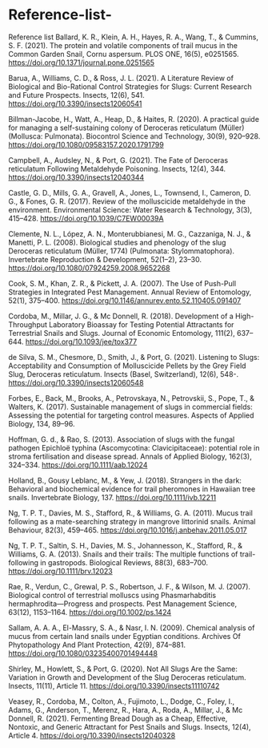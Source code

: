 # Reference-list-
Reference list 
Ballard, K. R., Klein, A. H., Hayes, R. A., Wang, T., & Cummins, S. F. (2021). The protein and volatile components of trail mucus in the Common Garden Snail, Cornu aspersum. PLOS ONE, 16(5), e0251565. https://doi.org/10.1371/journal.pone.0251565

Barua, A., Williams, C. D., & Ross, J. L. (2021). A Literature Review of Biological and Bio-Rational Control Strategies for Slugs: Current Research and Future Prospects. Insects, 12(6), 541. https://doi.org/10.3390/insects12060541

Billman-Jacobe, H., Watt, A., Heap, D., & Haites, R. (2020). A practical guide for managing a self-sustaining colony of Deroceras reticulatum (Müller) (Mollusca: Pulmonata). Biocontrol Science and Technology, 30(9), 920–928. https://doi.org/10.1080/09583157.2020.1791799

Campbell, A., Audsley, N., & Port, G. (2021). The Fate of Deroceras reticulatum Following Metaldehyde Poisoning. Insects, 12(4), 344. https://doi.org/10.3390/insects12040344

Castle, G. D., Mills, G. A., Gravell, A., Jones, L., Townsend, I., Cameron, D. G., & Fones, G. R. (2017). Review of the molluscicide metaldehyde in the environment. Environmental Science: Water Research & Technology, 3(3), 415–428. https://doi.org/10.1039/C7EW00039A

Clemente, N. L., López, A. N., Monterubbianesi, M. G., Cazzaniga, N. J., & Manetti, P. L. (2008). Biological studies and phenology of the slug Deroceras reticulatum (Müller, 1774) (Pulmonata: Stylommatophora). Invertebrate Reproduction & Development, 52(1–2), 23–30. https://doi.org/10.1080/07924259.2008.9652268

Cook, S. M., Khan, Z. R., & Pickett, J. A. (2007). The Use of Push-Pull Strategies in Integrated Pest Management. Annual Review of Entomology, 52(1), 375–400. https://doi.org/10.1146/annurev.ento.52.110405.091407

Cordoba, M., Millar, J. G., & Mc Donnell, R. (2018). Development of a High-Throughput Laboratory Bioassay for Testing Potential Attractants for Terrestrial Snails and Slugs. Journal of Economic Entomology, 111(2), 637–644. https://doi.org/10.1093/jee/tox377

de Silva, S. M., Chesmore, D., Smith, J., & Port, G. (2021). Listening to Slugs: Acceptability and Consumption of Molluscicide Pellets by the Grey Field Slug, Deroceras reticulatum. Insects (Basel, Switzerland), 12(6), 548-. https://doi.org/10.3390/insects12060548

Forbes, E., Back, M., Brooks, A., Petrovskaya, N., Petrovskii, S., Pope, T., & Walters, K. (2017). Sustainable management of slugs in commercial fields: Assessing the potential for targeting control measures. Aspects of Applied Biology, 134, 89–96.

Hoffman, G. d., & Rao, S. (2013). Association of slugs with the fungal pathogen Epichloë typhina (Ascomycotina: Clavicipitaceae): potential role in stroma fertilisation and disease spread. Annals of Applied Biology, 162(3), 324–334. https://doi.org/10.1111/aab.12024

Holland, B., Gousy Leblanc, M., & Yew, J. (2018). Strangers in the dark: Behavioral and biochemical evidence for trail pheromones in Hawaiian tree snails. Invertebrate Biology, 137. https://doi.org/10.1111/ivb.12211

Ng, T. P. T., Davies, M. S., Stafford, R., & Williams, G. A. (2011). Mucus trail following as a mate-searching strategy in mangrove littorinid snails. Animal Behaviour, 82(3), 459–465. https://doi.org/10.1016/j.anbehav.2011.05.017

Ng, T. P. T., Saltin, S. H., Davies, M. S., Johannesson, K., Stafford, R., & Williams, G. A. (2013). Snails and their trails: The multiple functions of trail-following in gastropods. Biological Reviews, 88(3), 683–700. https://doi.org/10.1111/brv.12023

Rae, R., Verdun, C., Grewal, P. S., Robertson, J. F., & Wilson, M. J. (2007). Biological control of terrestrial molluscs using Phasmarhabditis hermaphrodita—Progress and prospects. Pest Management Science, 63(12), 1153–1164. https://doi.org/10.1002/ps.1424

Sallam, A. A. A., El-Massry, S. A., & Nasr, I. N. (2009). Chemical analysis of mucus from certain land snails under Egyptian conditions. Archives Of Phytopathology And Plant Protection, 42(9), 874–881. https://doi.org/10.1080/03235400701494448

Shirley, M., Howlett, S., & Port, G. (2020). Not All Slugs Are the Same: Variation in Growth and Development of the Slug Deroceras reticulatum. Insects, 11(11), Article 11. https://doi.org/10.3390/insects11110742

Veasey, R., Cordoba, M., Colton, A., Fujimoto, L., Dodge, C., Foley, I., Adams, G., Anderson, T., Merenz, R., Hara, A., Roda, A., Millar, J., & Mc Donnell, R. (2021). Fermenting Bread Dough as a Cheap, Effective, Nontoxic, and Generic Attractant for Pest Snails and Slugs. Insects, 12(4), Article 4. https://doi.org/10.3390/insects12040328

